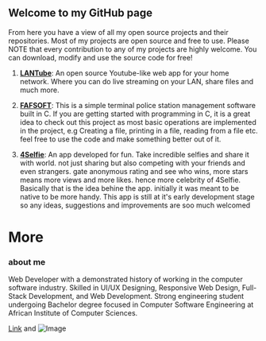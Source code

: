 ## Welcome to my GitHub page

From here you have a view of all my open source projects and their repositories. Most of my projects are open source and free to use. Please NOTE that every contribution to any of my projects are highly welcome. You can download, modify and use the source code for free!


1. **[LANTube](https://fotiemconstant.github.io/LAN-Tube)**: An open source Youtube-like web app for your home network. Where you can do live streaming on your LAN, share files and much more. 


2. **[FAFSOFT](https://fotiemconstant.github.io/FAFSOFT)**: This is a simple terminal police station management software built in C. If you are getting started with programming in C, it is a great idea to check out this project as most basic operations are implemented in the project, e.g Creating a file, printing in a file, reading from a file etc. feel free to use the code and make something better out of it.

2. **[4Selfie](https://fotiemconstant.github.io/4Selfie)**: An app developed for fun. Take incredible selfies and share it with world. not just sharing but also competing with your friends and even strangers. gate anonymous rating and see who wins, more stars means more views and more likes. hence more celebrity of 4Selfie. Basically that is the idea behine the app. initially it was meant to be native to be more handy. This app is still at it's early development stage so any ideas, suggestions and improvements are soo much welcomed 

# More
### about me
Web Developer with a demonstrated history of working in the computer software industry. Skilled in UI/UX Designing, Responsive Web Design, Full-Stack Development, and Web Development. Strong engineering student undergoing Bachelor degree focused in Computer Software Engineering at African Institute of Computer Sciences.

[Link](url) and ![Image](src)

